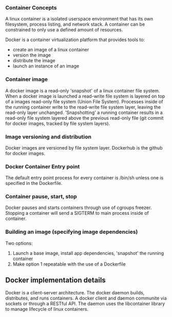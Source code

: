 ### Container Concepts
A linux container is a isolated userspace environment that has its own 
filesystem, process listing, and network stack. A container can be
constrained to only use a defined amount of resources.

Docker is a container virtualization platform that provides tools to:
 - create an image of a linux container
 - version the image
 - distribute the image
 - launch an instance of an image

### Container image

A docker image is a read-only 'snapshot' of a linux container file system.
When a docker image is launched a read-write file system is layered on top
of a images read-only file system (Union File System). Processes inside of
the running container write to the read-write file system layer, leaving
the read-only layer unchanged. 'Snapshotting' a running container results
in a read-only file system layered above the previous read-only file
(git commit for docker images, tracked by file system layers).

### Image versioning and distribution

Docker images are versioned by file system layer. Dockerhub is the github
for docker images. 

### Docker Container Entry point 

The default entry point process for every container is /bin/sh unless one 
is specified in the Dockerfile.

### Container pause, start, stop

Docker pauses and starts containers through use of cgroups freezer. Stopping
a container will send a SIGTERM to main process inside of container.

### Building an image (specifying image dependencies)

Two options:
1. Launch a base image, install app dependencies, 'snapshot' the running 
   container
2. Make option 1 repeatable with the use of a Dockerfile 

## Docker implementation details

Docker is a client-server architecture. The docker daemon builds, distributes,
and runs containers. A docker client and daemon communite via sockets or through
a RESTful API. The daemon uses the libcontainer library to manage lifecycle of
linux containers.

